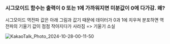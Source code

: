 
### 시그모이드 함수는 출력이 0 또는 1에 가까워지면 미분값이 0에 다가감. 왜?
시그모이드 역전파 값은 아래 그림과 값기 때문에
데이터가 0과 1에 치우쳐 분포하면 역전파의 기울기 값이 점점 작아지다가 사라짐
=> 기울기 소실

![KakaoTalk_Photo_2024-10-28-00-11-50](https://github.com/user-attachments/assets/21f17f8c-1258-4e51-b7d6-e9b2bf6ef8c8)
